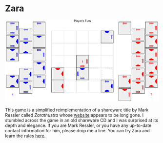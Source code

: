 Zara
====

![Title Image](https://raw.githubusercontent.com/JohnEarnest/Zara/master/screenshot.png)

This game is a simplified reimplementation of a shareware title by Mark Ressler called _Zarathustra_ whose [website](http://members.aol.com/deadmanx/zarathustra.html) appears to be long gone. I stumbled across the game in an old shareware CD and I was surprised at its depth and elegance. If you are Mark Ressler, or you have any up-to-date contact information for him, please drop me a line. You can try Zara and learn the rules [here](http://johnearnest.github.io/Zara/).
